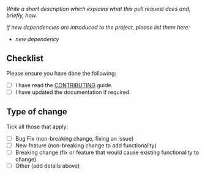 _Write a short description which explains what this pull request does and, briefly, how._

_If new dependencies are introduced to the project, please list them here:_

* _new dependency_

## Checklist

Please ensure you have done the following:

* [ ] I have read the [CONTRIBUTING](../CONTRIBUTING.md) guide.
* [ ] I have updated the documentation if required.

## Type of change

Tick all those that apply:

* [ ] Bug Fix (non-breaking change, fixing an issue)
* [ ] New feature (non-breaking change to add functionality)
* [ ] Breaking change (fix or feature that would cause existing functionality to change)
* [ ] Other (add details above)